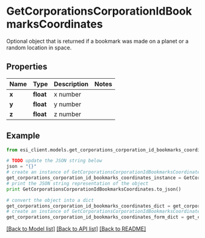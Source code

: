 # GetCorporationsCorporationIdBookmarksCoordinates

Optional object that is returned if a bookmark was made on a planet or a random location in space.

## Properties

Name | Type | Description | Notes
------------ | ------------- | ------------- | -------------
**x** | **float** | x number | 
**y** | **float** | y number | 
**z** | **float** | z number | 

## Example

```python
from esi_client.models.get_corporations_corporation_id_bookmarks_coordinates import GetCorporationsCorporationIdBookmarksCoordinates

# TODO update the JSON string below
json = "{}"
# create an instance of GetCorporationsCorporationIdBookmarksCoordinates from a JSON string
get_corporations_corporation_id_bookmarks_coordinates_instance = GetCorporationsCorporationIdBookmarksCoordinates.from_json(json)
# print the JSON string representation of the object
print GetCorporationsCorporationIdBookmarksCoordinates.to_json()

# convert the object into a dict
get_corporations_corporation_id_bookmarks_coordinates_dict = get_corporations_corporation_id_bookmarks_coordinates_instance.to_dict()
# create an instance of GetCorporationsCorporationIdBookmarksCoordinates from a dict
get_corporations_corporation_id_bookmarks_coordinates_form_dict = get_corporations_corporation_id_bookmarks_coordinates.from_dict(get_corporations_corporation_id_bookmarks_coordinates_dict)
```
[[Back to Model list]](../README.md#documentation-for-models) [[Back to API list]](../README.md#documentation-for-api-endpoints) [[Back to README]](../README.md)


